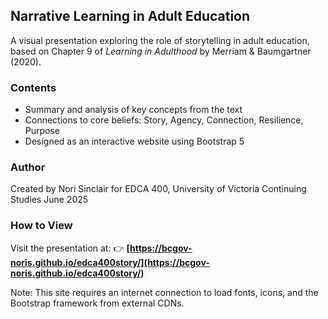 ## Narrative Learning in Adult Education

A visual presentation exploring the role of storytelling in adult education, based on Chapter 9 of *Learning in Adulthood* by Merriam & Baumgartner (2020).

### Contents

* Summary and analysis of key concepts from the text
* Connections to core beliefs: Story, Agency, Connection, Resilience, Purpose
* Designed as an interactive website using Bootstrap 5

### Author

Created by Nori Sinclair for EDCA 400, University of Victoria Continuing Studies
June 2025

### How to View

Visit the presentation at:
👉 **[https://bcgov-noris.github.io/edca400story/](https://bcgov-noris.github.io/edca400story/)**

Note: This site requires an internet connection to load fonts, icons, and the Bootstrap framework from external CDNs.